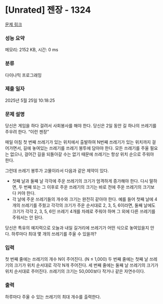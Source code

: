 # [Unrated] 젠장 - 1324 

[문제 링크](https://www.acmicpc.net/problem/1324) 

### 성능 요약

메모리: 2152 KB, 시간: 0 ms

### 분류

다이나믹 프로그래밍

### 제출 일자

2025년 5월 25일 10:18:25

### 문제 설명

<p>당신은 게임을 하다 걸려서 사회봉사를 해야 한다. 당신은 2일 동안 길 하나의 쓰레기를 주우려 한다. “이런 젠장”</p>

<p>매일 아침 첫 번째 쓰레기가 있는 위치에서 출발하여 N번째 쓰레기가 있는 위치까지 걸어가면서, 길에 놓여있는 쓰레기를 쓰레기 봉투에 담아야 한다. 모든 쓰레기를 주울 필요는 없으나, 걸어간 길을 되돌아갈 수는 없기 때문에 쓰레기는 항상 위치 순으로 주워야 한다.</p>

<p>그런데 쓰레기 봉투가 고물이라서 다음과 같은 제약이 있다.</p>

<ul>
	<li>첫째 날과 둘째 날 각각에 주운 쓰레기의 크기가 엄격하게 증가해야 한다. 다시 말하면, 두 번째 또는 그 이후로 주운 쓰레기의 크기는 바로 전에 주운 쓰레기의 크기보다 커야 한다.</li>
	<li>각 날에 주운 쓰레기들의 개수와 크기는 완전히 같아야 한다. 예를 들어 첫째 날에 4개의 쓰레기를 주웠고 각각의 크기가 주운 순서대로 2, 3, 5, 6이라면, 둘째 날에도 크기가 각각 2, 3, 5, 6인 쓰레기 4개를 차례로 주워야 하며 그 외에 다른 쓰레기를 주워서는 안 된다.</li>
</ul>

<p>당신은 특유의 예지력으로 오늘과 내일 길거리에 쓰레기가 어떤 식으로 놓여있을지 안다. 하루마다 최대 몇 개의 쓰레기를 주울 수 있을까?</p>

### 입력 

 <p>첫 번째 줄에는 쓰레기의 개수 N이 주어진다. (N ≤ 1,000) 두 번째 줄에는 첫째 날 쓰레기의 크기가 위치 순서대로 각각 N개 주어진다. 세 번째 줄에는 둘째 날 쓰레기의 크기가 위치 순서대로 주어진다. 쓰레기의 크기는 50,000보다 작거나 같은 자연수이다.</p>

### 출력 

 <p>하루마다 주울 수 있는 쓰레기의 최대 개수를 출력한다.</p>

